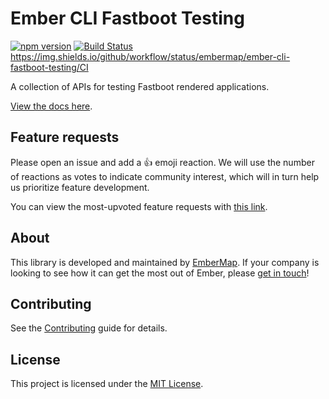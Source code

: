 # Ember CLI Fastboot Testing

[![npm version](https://img.shields.io/npm/v/ember-cli-fastboot-testing.svg?style=flat-square)](http://badge.fury.io/js/ember-cli-fastboot-testing)
[![Build Status](https://img.shields.io/travis/embermap/ember-cli-fastboot-testing/master.svg?style=flat-square)](https://travis-ci.org/embermap/ember-cli-fastboot-testing)
https://img.shields.io/github/workflow/status/embermap/ember-cli-fastboot-testing/CI

A collection of APIs for testing Fastboot rendered applications.

[View the docs here](https://embermap.github.io/ember-cli-fastboot-testing/).

## Feature requests

Please open an issue and add a :+1: emoji reaction. We will use the number of reactions as votes to indicate community interest, which will in turn help us prioritize feature development.

You can view the most-upvoted feature requests with [this link](https://github.com/embermap/ember-cli-fastboot-testing/issues?utf8=✓&q=is%3Aissue+is%3Aopen+label%3A%22Feature+%2F+Enhancement%22+sort%3Areactions-%2B1-desc).

## About

This library is developed and maintained by [EmberMap](https://embermap.com/). If your company is looking to see how it can get the most out of Ember, please [get in touch](mailto:info@embermap.com)!

## Contributing

See the [Contributing](CONTRIBUTING.md) guide for details.

## License

This project is licensed under the [MIT License](LICENSE.md).
